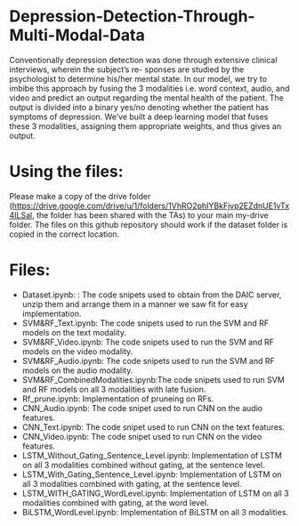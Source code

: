 # Depression-Detection-Through-Multi-Modal-Data

Conventionally depression detection was done through extensive clinical interviews, wherein the subject’s re-
sponses are studied by the psychologist to determine his/her mental state. In our model, we try to imbibe this approach
by fusing the 3 modalities i.e. word context, audio, and video and predict an output regarding the mental health of
the patient. The output is divided into a binary yes/no denoting whether the patient has symptoms of depression. We’ve built a deep learning model that fuses these 3 modalities, assigning them appropriate weights, and thus
gives an output.

# Using the files:
Please make a copy of the drive folder (https://drive.google.com/drive/u/1/folders/1VhRO2phIYBkFjvp2EZdnUE1vTx4ILSal, the folder has been shared with the TAs) to your main my-drive folder. The files on this github repository should work if the dataset folder is copied in the correct location. 

# Files:
* Dataset.ipynb: : The code snipets used to obtain from the DAIC server, unzip them and arrange them in a manner we saw fit for easy implementation.
* SVM&RF_Text.ipynb: The code snipets used to run the SVM and RF models on the text modality.
* SVM&RF_Video.ipynb: The code snipets used to run the SVM and RF models on the video modality.
* SVM&RF_Audio.ipynb: The code snipets used to run the SVM and RF models on the audio modality.
* SVM&RF_CombinedModalities.ipynb:The code snipets used to run SVM and RF models on all 3 modalities with late fusion.
* Rf_prune.ipynb: Implementation of pruneing on RFs. 
* CNN_Audio.ipynb: The code snipet used to run CNN on the audio features. 
* CNN_Text.ipynb: The code snipet used to run CNN on the text features. 
* CNN_Video.ipynb: The code snipet used to run CNN on the video features. 
* LSTM_Without_Gating_Sentence_Level.ipynb: Implementation of LSTM on all 3 modalities combined without gating, at the sentence level. 
* LSTM_With_Gating_Sentence_Level.ipynb: Implementation of LSTM on all 3 modalities combined with gating, at the sentence level. 
* LSTM_WITH_GATING_WordLevel.ipynb: Implementation of LSTM on all 3 modalities combined with gating, at the word level. 
* BiLSTM_WordLevel.ipynb: Implementation of BiLSTM on all 3 modalities. 
